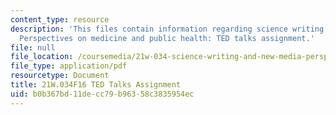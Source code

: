 ```yaml
---
content_type: resource
description: 'This files contain information regarding science writing and new media:
  Perspectives on medicine and public health: TED talks assignment.'
file: null
file_location: /coursemedia/21w-034-science-writing-and-new-media-perspectives-on-medicine-and-public-health-fall-2016/b0b367bd11decc79b96358c3835954ec_MIT21W_034F16_TalkAsign.pdf
file_type: application/pdf
resourcetype: Document
title: 21W.034F16 TED Talks Assignment
uid: b0b367bd-11de-cc79-b963-58c3835954ec
---
```

